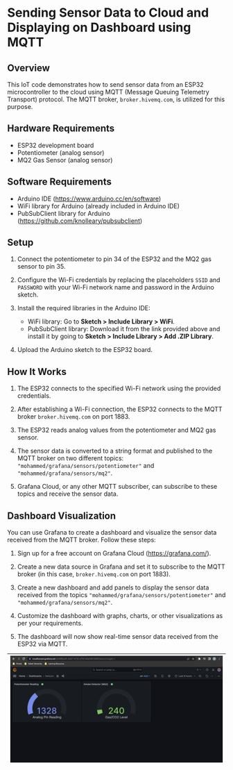 # Sending Sensor Data to Cloud and Displaying on Dashboard using MQTT

## Overview
This IoT code demonstrates how to send sensor data from an ESP32 microcontroller to the cloud using MQTT (Message Queuing Telemetry Transport) protocol. The MQTT broker, `broker.hivemq.com`, is utilized for this purpose.

## Hardware Requirements
- ESP32 development board
- Potentiometer (analog sensor)
- MQ2 Gas Sensor (analog sensor)

## Software Requirements
- Arduino IDE (https://www.arduino.cc/en/software)
- WiFi library for Arduino (already included in Arduino IDE)
- PubSubClient library for Arduino (https://github.com/knolleary/pubsubclient)

## Setup
1. Connect the potentiometer to pin 34 of the ESP32 and the MQ2 gas sensor to pin 35.

2. Configure the Wi-Fi credentials by replacing the placeholders `SSID` and `PASSWORD` with your Wi-Fi network name and password in the Arduino sketch.

3. Install the required libraries in the Arduino IDE:
   - WiFi library: Go to **Sketch > Include Library > WiFi**.
   - PubSubClient library: Download it from the link provided above and install it by going to **Sketch > Include Library > Add .ZIP Library**.

4. Upload the Arduino sketch to the ESP32 board.

## How It Works
1. The ESP32 connects to the specified Wi-Fi network using the provided credentials.

2. After establishing a Wi-Fi connection, the ESP32 connects to the MQTT broker `broker.hivemq.com` on port 1883.

3. The ESP32 reads analog values from the potentiometer and MQ2 gas sensor.

4. The sensor data is converted to a string format and published to the MQTT broker on two different topics: `"mohammed/grafana/sensors/potentiometer"` and `"mohammed/grafana/sensors/mq2"`.

5. Grafana Cloud, or any other MQTT subscriber, can subscribe to these topics and receive the sensor data.

## Dashboard Visualization
You can use Grafana to create a dashboard and visualize the sensor data received from the MQTT broker. Follow these steps:

1. Sign up for a free account on Grafana Cloud (https://grafana.com/).

2. Create a new data source in Grafana and set it to subscribe to the MQTT broker (in this case, `broker.hivemq.com` on port 1883).

3. Create a new dashboard and add panels to display the sensor data received from the topics `"mohammed/grafana/sensors/potentiometer"` and `"mohammed/grafana/sensors/mq2"`.

4. Customize the dashboard with graphs, charts, or other visualizations as per your requirements.

5. The dashboard will now show real-time sensor data received from the ESP32 via MQTT.

| ![Dashboard Example](dashboard.png) |
|:----------------------------------:|

